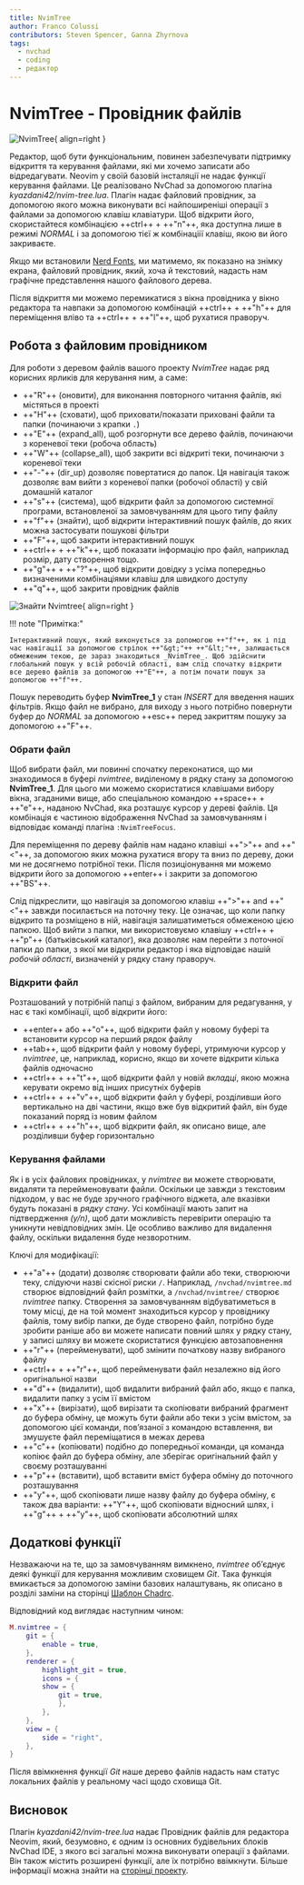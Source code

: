 ```yaml
---
title: NvimTree
author: Franco Colussi
contributors: Steven Spencer, Ganna Zhyrnova
tags:
  - nvchad
  - coding
  - редактор
---
```


# NvimTree - Провідник файлів

![NvimTree](../images/nvimtree_basic.png){ align=right }

Редактор, щоб бути функціональним, повинен забезпечувати підтримку відкриття та керування файлами, які ми хочемо записати або відредагувати. Neovim у своїй базовій інсталяції не надає функції керування файлами. Це реалізовано NvChad за допомогою плагіна _kyazdani42/nvim-tree.lua_. Плагін надає файловий провідник, за допомогою якого можна виконувати всі найпоширеніші операції з файлами за допомогою клавіш клавіатури. Щоб відкрити його, скористайтеся комбінацією ++ctrl++ + ++"n"++, яка доступна лише в режимі _NORMAL_ і за допомогою тієї ж комбінаціії клавіш, якою ви його закриваєте.

Якщо ми встановили [Nerd Fonts](../nerd_fonts.md), ми матимемо, як показано на знімку екрана, файловий провідник, який, хоча й текстовий, надасть нам графічне представлення нашого файлового дерева.

Після відкриття ми можемо перемикатися з вікна провідника у вікно редактора та навпаки за допомогою комбінацій ++ctrl++ + ++"h"++ для переміщення вліво та ++ctrl++ + ++"l"++, щоб рухатися праворуч.

## Робота з файловим провідником

Для роботи з деревом файлів вашого проекту _NvimTree_ надає ряд корисних ярликів для керування ним, а саме:

- ++"R"++ (оновити), для виконання повторного читання файлів, які містяться в проекті
- ++"H"++ (сховати), щоб приховати/показати приховані файли та папки (починаючи з крапки `.`)
- ++"E"++ (expand_all), щоб розгорнути все дерево файлів, починаючи з кореневої теки (робоча область)
- ++"W"++ (collapse_all), щоб закрити всі відкриті теки, починаючи з кореневої теки
- ++"-"++ (dir_up) дозволяє повертатися до папок. Ця навігація також дозволяє вам вийти з кореневої папки (робочої області) у свій домашній каталог
- ++"s"++ (система), щоб відкрити файл за допомогою системної програми, встановленої за замовчуванням для цього типу файлу
- ++"f"++ (знайти), щоб відкрити інтерактивний пошук файлів, до яких можна застосувати пошукові фільтри
- ++"F"++, щоб закрити інтерактивний пошук
- ++ctrl++ + ++"k"++, щоб показати інформацію про файл, наприклад розмір, дату створення тощо.
- ++"g"++ + ++"?"++, щоб відкрити довідку з усіма попередньо визначеними комбінаціями клавіш для швидкого доступу
- ++"q"++, щоб закрити провідник файлів

![Знайти Nvimtree](../images/nvimtree_find_filter.png){ align=right }

!!! note "Примітка:"

    Інтерактивний пошук, який виконується за допомогою ++"f"++, як і під час навігації за допомогою стрілок ++"&gt;"++ ++"&lt;"++, залишається обмеженим текою, де зараз знаходиться _NvimTree_. Щоб здійснити глобальний пошук у всій робочій області, вам слід спочатку відкрити все дерево файлів за допомогою ++"E"++, а потім почати пошук за допомогою ++"f"++.

Пошук переводить буфер **NvimTree_1** у стан _INSERT_ для введення наших фільтрів. Якщо файл не вибрано, для виходу з нього потрібно повернути буфер до _NORMAL_ за допомогою ++esc++ перед закриттям пошуку за допомогою ++"F"++.

### Обрати файл

Щоб вибрати файл, ми повинні спочатку переконатися, що ми знаходимося в буфері _nvimtree_, виділеному в рядку стану за допомогою **NvimTree_1**. Для цього ми можемо скористатися клавішами вибору вікна, згаданими вище, або спеціальною командою ++space++ + ++"e"++, наданою NvChad, яка розташує курсор у дереві файлів. Ця комбінація є частиною відображення NvChad за замовчуванням і відповідає команді плагіна `:NvimTreeFocus`.

Для переміщення по дереву файлів нам надано клавіші ++"&gt;"++ and ++"&lt;"++, за допомогою яких можна рухатися вгору та вниз по дереву, доки ми не досягнемо потрібної теки. Після позиціонування ми можемо відкрити його за допомогою ++enter++ і закрити за допомогою ++"BS"++.

Слід підкреслити, що навігація за допомогою клавіш ++"&gt;"++ and ++"&lt;"++ завжди посилається на поточну теку. Це означає, що коли папку відкрито та розміщено в ній, навігація залишатиметься обмеженою цією папкою. Щоб вийти з папки, ми використовуємо клавішу ++ctrl++ + ++"p"++ (батьківський каталог), яка дозволяє нам перейти з поточної папки до папки, з якої ми відкрили редактор і яка відповідає нашій _робочій області_, визначеній у рядку стану праворуч.

### Відкрити файл

Розташований у потрібній папці з файлом, вибраним для редагування, у нас є такі комбінації, щоб відкрити його:

- ++enter++ або ++"o"++, щоб відкрити файл у новому буфері та встановити курсор на перший рядок файлу
- ++tab++, щоб відкрити файл у новому буфері, утримуючи курсор у _nvimtree_, це, наприклад, корисно, якщо ви хочете відкрити кілька файлів одночасно
- ++ctrl++ + ++"t"++, щоб відкрити файл у новій _вкладці_, якою можна керувати окремо від інших присутніх буферів
- ++ctrl++ + ++"v"++, щоб відкрити файл у буфері, розділивши його вертикально на дві частини, якщо вже був відкритий файл, він буде показаний поряд із новим файлом
- ++ctrl++ + ++"h"++, щоб відкрити файл, як описано вище, але розділивши буфер горизонтально

### Керування файлами

Як і в усіх файлових провідниках, у _nvimtree_ ви можете створювати, видаляти та перейменовувати файли. Оскільки це завжди з текстовим підходом, у вас не буде зручного графічного віджета, але вказівки будуть показані в _рядку стану_. Усі комбінації мають запит на підтвердження _(y/n)_, щоб дати можливість перевірити операцію та уникнути невідповідних змін. Це особливо важливо для видалення файлу, оскільки видалення буде незворотним.

Ключі для модифікації:

- ++"a"++ (додати) дозволяє створювати файли або теки, створюючи теку, слідуючи назві скісної риски `/`. Наприклад, `/nvchad/nvimtree.md` створює відповідний файл розмітки, а `/nvchad/nvimtree/` створює _nvimtree_ папку. Створення за замовчуванням відбуватиметься в тому місці, де на той момент знаходиться курсор у провіднику файлів, тому вибір папки, де буде створено файл, потрібно буде зробити раніше або ви можете написати повний шлях у рядку стану, у записі шляху ви можете скористатися функцією автозаповнення
- ++"r"++ (перейменувати), щоб змінити початкову назву вибраного файлу
- ++ctrl++ + ++"r"++, щоб перейменувати файл незалежно від його оригінальної назви
- ++"d"++ (видалити), щоб видалити вибраний файл або, якщо є папка, видалити папку з усім її вмістом
- ++"x"++ (вирізати), щоб вирізати та скопіювати вибраний фрагмент до буфера обміну, це можуть бути файли або теки з усім вмістом, за допомогою цієї команди, пов’язаної з командою вставлення, ви змушуєте файл переміщатися в межах дерева
- ++"c"++ (копіювати) подібно до попередньої команди, ця команда копіює файл до буфера обміну, але зберігає оригінальний файл у своєму розташуванні
- ++"p"++ (вставити), щоб вставити вміст буфера обміну до поточного розташування
- ++"y"++, щоб скопіювати лише назву файлу до буфера обміну, є також два варіанти: ++"Y"++, щоб скопіювати відносний шлях, і ++"g"++ + ++"y"++, щоб скопіювати абсолютний шлях

## Додаткові функції

Незважаючи на те, що за замовчуванням вимкнено, _nvimtree_ об’єднує деякі функції для керування можливим сховищем _Git_. Така функція вмикається за допомогою заміни базових налаштувань, як описано в розділі заміни на сторінці [Шаблон Chadrc](../template_chadrc.md).

Відповідний код виглядає наступним чином:

```lua
M.nvimtree = {
    git = {
        enable = true,
    },
    renderer = {
        highlight_git = true,
        icons = {
        show = {
            git = true,
            },
        },
    },
    view = {
        side = "right",
    },
}
```

Після ввімкнення функції _Git_ наше дерево файлів надасть нам статус локальних файлів у реальному часі щодо сховища Git.

## Висновок

Плагін _kyazdani42/nvim-tree.lua_ надає Провідник файлів для редактора Neovim, який, безумовно, є одним із основних будівельних блоків NvChad IDE, з якого всі загальні можна виконувати операції з файлами. Він також містить розширені функції, але їх потрібно ввімкнути. Більше інформації можна знайти на [сторінці проекту](https://github.com/kyazdani42/nvim-tree.lua).
